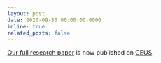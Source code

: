 ```yaml
---
layout: post
date: 2020-09-30 00:00:00-0000
inline: true
related_posts: false
---
```


[Our full research paper](https://www.sciencedirect.com/science/article/abs/pii/S0198971520302805) is now published on [CEUS](https://www.journals.elsevier.com/computers-environment-and-urban-systems).